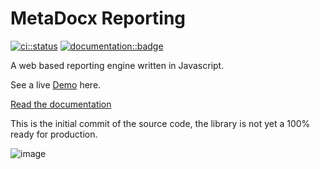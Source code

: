 # MetaDocx Reporting

[![ci::status]][ci::github] [![documentation::badge]][documentation::web]

[ci::status]: https://img.shields.io/github/actions/workflow/status/metadocx/reporting/codeql.yml?branch=main&color=blue&label=CI&logo=github&logoColor=white&style=for-the-badge
[ci::github]: https://github.com/metadocx/reporting/actions
[documentation::badge]: https://img.shields.io/badge/DOCUMENTATION-GH%20PAGES-0078D4?style=for-the-badge&logo=git&logoColor=white
[documentation::web]: https://metadocx.github.io/reporting/edge/

A web based reporting engine written in Javascript. 

See a live [Demo](https://metadocx.github.io/reporting-samples/) here.

[Read the documentation](https://metadocx.github.io/reporting/edge/)

This is the initial commit of the source code, the library is not yet a 100% ready for production.

![image](https://user-images.githubusercontent.com/38980438/209470807-9b3a4038-ea29-4ed2-b502-8ff4ee72ac14.png)
